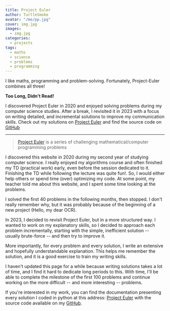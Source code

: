 ```yaml
---
title: Project Euler
author: TurtleSmoke
avatar: "/me/pp.jpg"
cover: img.jpg
images:
  - img.jpg
categories:
  - projects
tags:
  - maths
  - science
  - problems
  - programming
---
```


I like maths, programming and problem-solving. Fortunately, Project-Euler combines all three!

<!--more-->

<div class="tldr">
  <strong>Too Long, Didn't Read!</strong>
  <p>
    I discovered Project Euler in 2020 and enjoyed solving problems during my computer science studies.
    After a break, I revisited it in 2023 with a focus on writing detailed, and
    incremental solutions to improve my communication skills.
    Check out my solutions on 
    <a href="https://turtlesmoke.github.io/Project-Euler/">Project Euler</a>
    and find the source code on
    <a href="https://github.com/TurtleSmoke/Project-Euler">GitHub</a>
  </p>
</div>

---

> [Project Euler](https://projecteuler.net/) is a series of challenging mathematical/computer programming problems

I discovered this website in 2020 during my second year of studying computer science. I really enjoyed my algorithms
course and often finished my TD (practical work) early, even before the session dedicated to it. Finishing the
TD while following the lecture was quite fun!. So, I would either help others or spend time (over) optimizing my code.
At some point, my teacher told me about this website, and I spent some time looking at the problems.

I solved the first 40 problems in the following months, then stopped. I don't really remember why, but it was probably
because of the beginning of a new project (Hello, my dear OCR).

In 2023, I decided to revisit Project Euler, but in a more structured way. I wanted to work on my explanatory skills, so
I decided to approach each problem incrementally, starting with the simple, inefficient solution -- usually
brute-force -- and then try to improve it.

More importantly, for every problem and every solution, I write an extensive and hopefully understandable explanation.
This helps me remember the solution, and it is a good exercise to train my writing skills.

I haven't updated this page for a while because writing solutions takes a lot of time, and I find it hard to dedicate
long periods to this. With time, I'll be able to complete the milestone of the first 100 problems and continue working
on the more difficult -- and more interesting -- problems.

If you're interested in my work, you can find the documentation presenting every solution I coded in python at this
address: [Project Euler](https://turtlesmoke.github.io/Project-Euler/) with the source code available on
my [GitHub](https://github.com/TurtleSmoke/Project-Euler).
